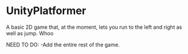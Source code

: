 # UnityPlatformer


A basic 2D game that, at the moment, lets you run to the left and right as well as jump. Whoo

NEED TO DO:
-Add the entire rest of the game.

